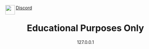 <a     align="left" href="https://pastebin.com/raw/snq3iTAB">
  <img align="left" src="https://raw.githubusercontent.com/Astivery/Astivery/master/DiscordLogo.png?raw=true" height="30px" width="30px"/>
  <p   align="left">Discord</p>
  <p   ![](https://komarev.com/ghpvc/?username=your-github-username&color=green)</p>
</a>

<h1 align='center'> Educational Purposes Only</h1>
<p align='center'>127.0.0.1<p>

